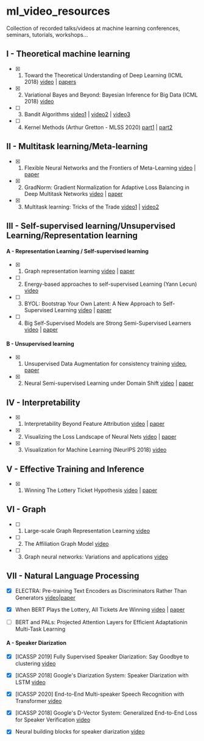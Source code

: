 # ml_video_resources
Collection of recorded talks/videos at machine learning conferences, seminars, tutorials, workshops...


## I - Theoretical machine learning
- [x] 1. Toward the Theoretical Understanding of Deep Learning (ICML 2018) [video](https://www.youtube.com/watch?v=KDRN-FyyqK0&feature=youtu.be) | [papers](https://unsupervised.cs.princeton.edu/deeplearningtutorial.html)

- [x] 2. Variational Bayes and Beyond: Bayesian Inference for Big Data (ICML 2018) [video](https://www.youtube.com/watch?v=Moo4-KR5qNg) 

- [ ] 3. Bandit Algorithms [video1](https://www.youtube.com/watch?v=xN11-epRuSU) | [video2](https://www.youtube.com/watch?v=NyyLr6F4bkI) | [video3](https://www.youtube.com/watch?v=yZqp2d4fn7k) 

- [ ] 4. Kernel Methods (Arthur Gretton - MLSS 2020) [part1](https://www.youtube.com/watch?v=alrKls6BORc) | [part2](https://www.youtube.com/watch?v=eANiXrWO1dM)

## II - Multitask learning/Meta-learning
- [x] 1. Flexible Neural Networks and the Frontiers of Meta-Learning [video](https://www.youtube.com/watch?v=kmbPnsgHxz4) | [paper](https://arxiv.org/pdf/1806.03836.pdf)

- [x] 2. GradNorm: Gradient Normalization for Adaptive Loss Balancing in Deep Multitask Networks [video](https://vimeo.com/287812909) | [paper](https://arxiv.org/pdf/1711.02257.pdf)

- [x] 3. Multitask learning: Tricks of the Trade [video1](https://slideslive.com/38917666/tricks-of-the-trade-1) | [video2](https://slideslive.com/38917691/tricks-of-trade-2)

## III - Self-supervised learning/Unsupervised Learning/Representation learning
#### A - Representation Learning / Self-supervised learning
- [x] 1. Graph representation learning [video](https://www.youtube.com/watch?v=YrhBZUtgG4E) | [paper](https://www-cs.stanford.edu/people/jure/pubs/graphrepresentation-ieee17.pdf)

- [ ] 2. Energy-based approaches to self-supervised Learning (Yann Lecun) [video](https://www.youtube.com/watch?v=SaJL4SLfrcY)

- [ ] 3. BYOL: Bootstrap Your Own Latent: A New Approach to Self-Supervised Learning  [video](https://www.youtube.com/watch?v=YPfUiOMYOEE) | [paper](https://arxiv.org/pdf/2006.07733.pdf)

- [ ] 4. Big Self-Supervised Models are Strong Semi-Supervised Learners [video](https://www.youtube.com/watch?v=2lkUNDZld-4) | [paper](https://arxiv.org/abs/2006.10029)

#### B - Unsupervised learning
- [x] 1. Unsupervised Data Augmentation for consistency training [video](https://www.youtube.com/watch?v=fgwurrihq4A), [paper](https://arxiv.org/abs/1904.12848)

- [x] 2. Neural Semi-supervised Learning under Domain Shift [video](https://www.youtube.com/watch?v=tpAr5-Y4JxU) | [paper](https://arxiv.org/abs/1804.09530)


## IV - Interpretability
- [x] 1. Interpretability Beyond Feature Attribution [video](https://www.youtube.com/watch?v=Ff-Dx79QEEY) | [paper](https://arxiv.org/abs/1711.11279)

- [x] 2. Visualizing the Loss Landscape of Neural Nets [video](https://www.youtube.com/watch?v=78vq6kgsTa8) | [paper](https://arxiv.org/pdf/1712.09913.pdf)

- [x] 3. Visualization for Machine Learning (NeurIPS 2018) [video](https://www.youtube.com/watch?v=ze08gwVPaXk)

## V - Effective Training and Inference
- [x] 1. Winning The Lottery Ticket Hypothesis  [video](https://www.youtube.com/watch?time_continue=7&v=s7DqRZVvRiQ&feature=emb_logo) | [paper](https://arxiv.org/pdf/1803.03635.pdf) 

## VI - Graph 
- [ ] 1. Large-scale Graph Representation Learning [video](https://www.youtube.com/watch?v=oQL4E1gK3VU) 

- [ ] 2. The Affiliation Graph Model [video](https://www.youtube.com/watch?v=BQgglNWdqak)

- [ ] 3. Graph neural networks: Variations and applications [video](https://www.youtube.com/watch?v=cWIeTMklzNg)

## VII - Natural Language Processing 
- [x] ELECTRA: Pre-training Text Encoders as Discriminators Rather Than Generators [video](https://www.youtube.com/watch?v=QWu7j1nb_jI)|[paper](https://arxiv.org/pdf/2003.10555.pdf)

- [x] When BERT Plays the Lottery, All Tickets Are Winning [video](https://www.youtube.com/watch?v=IIebBjbBevs) | [paper](https://arxiv.org/abs/2005.00561)

- [ ] BERT and PALs: Projected Attention Layers for Efﬁcient Adaptationin Multi-Task Learning

#### A - Speaker Diarization
- [x] [ICASSP 2019] Fully Supervised Speaker Diarization: Say Goodbye to clustering [video](https://www.youtube.com/watch?v=pGkqwRPzx9U)

- [x] [ICASSP 2018] Google's Diarization System: Speaker Diarization with LSTM [video](https://www.youtube.com/watch?v=pjxGPZQeeO4)

- [x] [ICASSP 2020] End-to-End Multi-speaker Speech Recognition with Transformer [video](https://www.youtube.com/watch?v=Mo2RRNgfU4g) 

- [x] [ICASSP 2018] Google's D-Vector System: Generalized End-to-End Loss for Speaker Verification [video](https://www.youtube.com/watch?v=AkCPHw2m6bY)

- [x] Neural building blocks for speaker diarization [video](https://www.youtube.com/watch?v=37R_R82lfwA)
